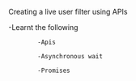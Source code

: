 Creating a live user filter using APIs

 -Learnt the following 

            -Apis

            -Asynchronous wait

            -Promises